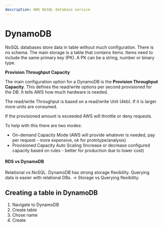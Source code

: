 ```yaml
---
description: AWS NoSQL database service
---
```


# DynamoDB

NoSQL databases store data in table without much configuration. There is no schema. The main storage is a table that contains items. Items need to include the same primary key (PK). A PK can be a string, number or binary type.

**Provision Throughput Capacity**

The main configuration option for a DynamoDB is the **Provision Throughput Capacity**. This defines the read/write options per second provisioned for the DB. It tells AWS how much hardware is needed.

The read/write Throughput is based on a read/write Unit (4kb). If it is larger more units are consumed.

If the provisioned amount is exceeded AWS will throttle or deny requests.

To help with this there are two modes:

* On-demand Capacity Mode (AWS will provide whatever is needed, pay per request - more expensive, ok for prototype/analysis)
* Provisioned Capacity Auto Scaling (Increase or decrease configured capacity based on rules - better for production due to lower cost)

#### RDS vs DynamoDB

Relational vs NoSQL. DynamoDB has strong storage flexibility. Querying data is easier with relational DBs. -> Storage vs Querying flexibility.

## Creating a table in DynamoDB

1. Navigate to DynamoDB
2. Create table
3. Chose name
4. Create



